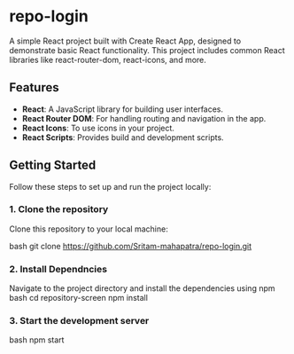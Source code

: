 # repo-login

A simple React project built with Create React App, designed to demonstrate basic React functionality. This project includes common React libraries like react-router-dom, react-icons, and more.

## Features

- **React**: A JavaScript library for building user interfaces.
- **React Router DOM**: For handling routing and navigation in the app.
- **React Icons**: To use icons in your project.
- **React Scripts**: Provides build and development scripts.

## Getting Started

Follow these steps to set up and run the project locally:

### 1. Clone the repository
Clone this repository to your local machine:

bash
git clone https://github.com/Sritam-mahapatra/repo-login.git
### 2. Install Dependncies
Navigate to the project directory and install the dependencies using npm
bash
cd repository-screen
npm install
### 3. Start the development server
bash
npm start
